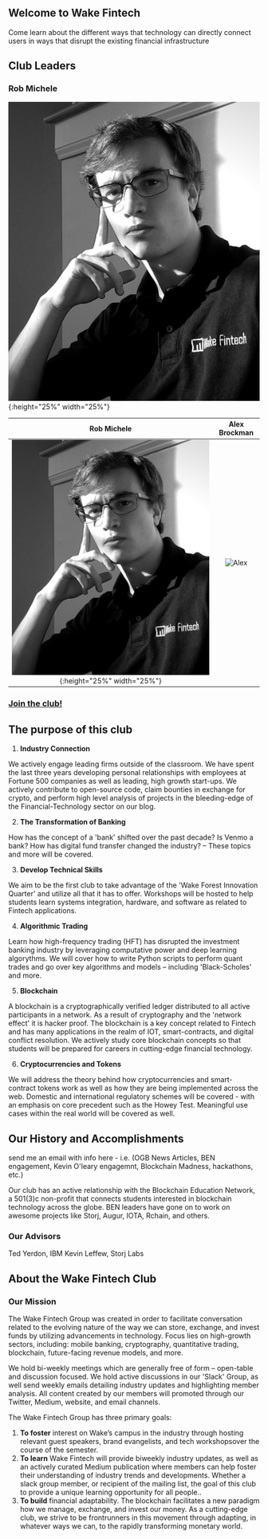 ## Welcome to Wake Fintech

Come learn about the different ways that technology can directly connect users in ways that disrupt the existing financial infrastructure

## Club Leaders

### Rob Michele
![Rob](robert_michele.png){:height="25%" width="25%"}

Rob Michele                |  Alex Brockman
:-------------------------:|:-------------------------:
![Rob](robert_michele.png){:height="25%" width="25%"}  |  ![Alex](alex_brockman_jpg)

### [Join the club!](wakefintech-signup-form)

## The purpose of this club

1. **Industry Connection**

We actively engage leading firms outside of the classroom. We have spent the last three years developing personal relationships with employees at Fortune 500 companies as well as leading, high growth start-ups. We actively contribute to open-source code, claim bounties in exchange for crypto, and perform high level analysis of projects in the bleeding-edge of the Financial-Technology sector on our blog.

2. **The Transformation of Banking**

How has the concept of a 'bank' shifted over the past decade? Is Venmo a bank? How has digital fund transfer changed the industry? – These topics and more will be covered.

3. **Develop Technical Skills**

We aim to be the first club to take advantage of the 'Wake Forest Innovation Quarter' and utilize all that it has to offer. Workshops will be hosted to help students learn systems integration, hardware, and software as related to Fintech applications.

4. **Algorithmic Trading**

Learn how high-frequency trading (HFT) has disrupted the investment banking industry by leveraging computative power and deep learning algorythms. We will cover how to write Python scripts to perform quant trades and go over key algorithms and models – including 'Black-Scholes' and more.

5. **Blockchain**

A blockchain is a cryptographically verified ledger distributed to all active participants in a network. As a result of cryptography and the 'network effect' it is hacker proof. The blockchain is a key concept related to Fintech and has many applications in the realm of IOT, smart-contracts, and digital conflict resolution.  We actively study core blockchain concepts so that students will be prepared for careers in cutting-edge financial technology.

6. **Cryptocurrencies and Tokens**

We will address the theory behind how cryptocurrencies and smart-contract tokens work as well as how they are being implemented across the web. Domestic and international regulatory schemes will be covered - with an emphasis on core precedent such as the Howey Test.  Meaningful use cases within the real world will be covered as well.


## Our History and Accomplishments
send me an email with info here - i.e. (OGB News Articles, BEN engagement, Kevin O'leary engagemnt, Blockchain Madness, hackathons, etc.)

Our club has an active relationship with the Blockchain Education Network, a 501(3)c non-profit that connects students interested in blockchain technology across the globe.  BEN leaders have gone on to work on awesome projects like Storj, Augur, IOTA, Rchain, and others.

### Our Advisors
  Ted Yerdon, IBM
  Kevin Leffew, Storj Labs

## About the Wake Fintech Club

### Our Mission
The Wake Fintech Group was created in order to facilitate conversation related to the evolving nature of the way we can store, exchange, and invest funds by utilizing advancements in technology. Focus lies on high-growth sectors, including: mobile banking, cryptography, quantitative trading, blockchain, future-facing revenue models, and more.

We hold bi-weekly meetings which are generally free of form – open-table and discussion focused. We hold active discussions in our 'Slack' Group, as well send weekly emails detailing industry updates and highlighting member analysis. All content created by our members will promoted through our Twitter, Medium, website, and email channels.

The Wake Fintech Group has three primary goals:

1. **To foster** interest on Wake’s campus in the industry through hosting relevant guest speakers, brand evangelists, and tech workshopsover the course of the semester.
2. **To learn** Wake Fintech will provide biweekly industry updates, as well as an actively curated Medium publication where members can help foster their understanding of industry trends and developments. Whether a slack group member, or recipient of the mailing list, the goal of this club to provide a unique learning opportunity for all people..
3. **To build** financial adaptability. The blockchain facilitates a new paradigm how we manage, exchange, and invest our money. As a cutting-edge club, we strive to be frontrunners in this movement through adapting, in whatever ways we can, to the rapidly transforming monetary world.
